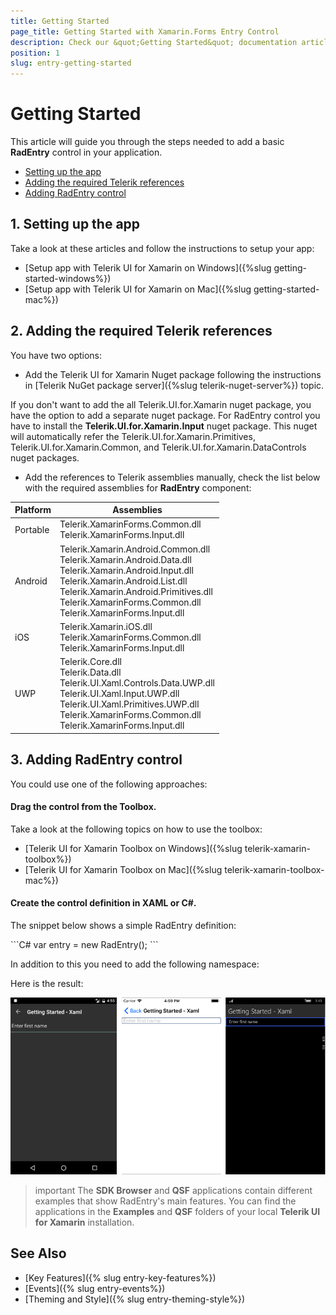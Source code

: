 ```yaml
---
title: Getting Started
page_title: Getting Started with Xamarin.Forms Entry Control
description: Check our &quot;Getting Started&quot; documentation article for Telerik Entry for Xamarin control.
position: 1
slug: entry-getting-started
---
```


# Getting Started
   
This article will guide you through the steps needed to add a basic **RadEntry** control in your application.

* [Setting up the app](#1-setting-up-the-app)
* [Adding the required Telerik references](#2-adding-the-required-telerik-references)
* [Adding RadEntry control](#3-adding-radentry-control)

## 1. Setting up the app

Take a look at these articles and follow the instructions to setup your app:

- [Setup app with Telerik UI for Xamarin on Windows]({%slug getting-started-windows%})
- [Setup app with Telerik UI for Xamarin on Mac]({%slug getting-started-mac%})

## 2. Adding the required Telerik references

You have two options:

* Add the Telerik UI for Xamarin Nuget package following the instructions in [Telerik NuGet package server]({%slug telerik-nuget-server%}) topic.

If you don't want to add the all Telerik.UI.for.Xamarin nuget package, you have the option to add a separate nuget package. For RadEntry control you have to install the **Telerik.UI.for.Xamarin.Input** nuget package. This nuget will automatically refer the Telerik.UI.for.Xamarin.Primitives, Telerik.UI.for.Xamarin.Common, and Telerik.UI.for.Xamarin.DataControls nuget packages.

* Add the references to Telerik assemblies manually, check the list below with the required assemblies for **RadEntry** component:

| Platform | Assemblies |
| -------- | ---------- |
| Portable | Telerik.XamarinForms.Common.dll<br/>Telerik.XamarinForms.Input.dll |
| Android  | Telerik.Xamarin.Android.Common.dll <br/>Telerik.Xamarin.Android.Data.dll <br/>Telerik.Xamarin.Android.Input.dll <br/>Telerik.Xamarin.Android.List.dll <br/> Telerik.Xamarin.Android.Primitives.dll <br/>Telerik.XamarinForms.Common.dll <br/>Telerik.XamarinForms.Input.dll |
| iOS      | Telerik.Xamarin.iOS.dll <br/>Telerik.XamarinForms.Common.dll <br/>Telerik.XamarinForms.Input.dll |
| UWP      | Telerik.Core.dll <br/>Telerik.Data.dll <br/>Telerik.UI.Xaml.Controls.Data.UWP.dll <br/> Telerik.UI.Xaml.Input.UWP.dll <br/>Telerik.UI.Xaml.Primitives.UWP.dll <br/>Telerik.XamarinForms.Common.dll <br/>Telerik.XamarinForms.Input.dll <br/>|


## 3. Adding RadEntry control

You could use one of the following approaches:

#### Drag the control from the Toolbox. 

Take a look at the following topics on how to use the toolbox:

* [Telerik UI for Xamarin Toolbox on Windows]({%slug telerik-xamarin-toolbox%})
* [Telerik UI for Xamarin Toolbox on Mac]({%slug telerik-xamarin-toolbox-mac%})
	
#### Create the control definition in XAML or C#.

The snippet below shows a simple RadEntry definition:

<snippet id='entry-getting-started-xaml'/>
```C#
var entry = new RadEntry();
```

In addition to this you need to add the following namespace:

<snippet id='xmlns-telerikinput'/>
<snippet id='ns-telerikinput'/>

Here is the result:

![Entry Getting Started Example](images/entry_getting_started.png)

>important The **SDK Browser** and **QSF** applications contain different examples that show RadEntry's main features. You can find the applications in the **Examples** and **QSF** folders of your local **Telerik UI for Xamarin** installation.

## See Also

- [Key Features]({% slug entry-key-features%})
- [Events]({% slug entry-events%})
- [Theming and Style]({% slug entry-theming-style%})

